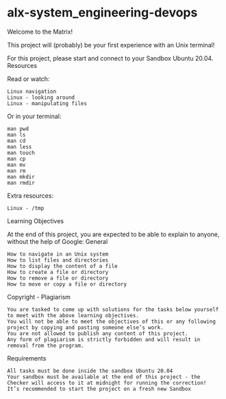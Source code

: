 # alx-system_engineering-devops

Welcome to the Matrix!

This project will (probably) be your first experience with an Unix terminal!

For this project, please start and connect to your Sandbox Ubuntu 20.04.
Resources

Read or watch:

    Linux navigation
    Linux - looking around
    Linux - manipulating files

Or in your terminal:

    man pwd
    man ls
    man cd
    man less
    man touch
    man cp
    man mv
    man rm
    man mkdir
    man rmdir

Extra resources:

    Linux - /tmp

Learning Objectives

At the end of this project, you are expected to be able to explain to anyone, without the help of Google:
General

    How to navigate in an Unix system
    How to list files and directories
    How to display the content of a file
    How to create a file or directory
    How to remove a file or directory
    How to move or copy a file or directory

Copyright - Plagiarism

    You are tasked to come up with solutions for the tasks below yourself to meet with the above learning objectives.
    You will not be able to meet the objectives of this or any following project by copying and pasting someone else’s work.
    You are not allowed to publish any content of this project.
    Any form of plagiarism is strictly forbidden and will result in removal from the program.

Requirements

    All tasks must be done inside the sandbox Ubuntu 20.04
    Your sandbox must be available at the end of this project - the Checker will access to it at midnight for running the correction!
    It’s recommended to start the project on a fresh new Sandbox


